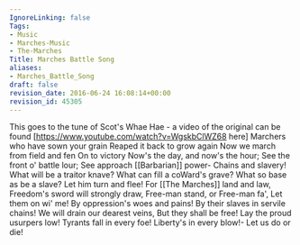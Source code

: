 ```yaml
---
IgnoreLinking: false
Tags:
- Music
- Marches-Music
- The-Marches
Title: Marches Battle Song
aliases:
- Marches_Battle_Song
draft: false
revision_date: 2016-06-24 16:08:14+00:00
revision_id: 45305
---
```


This goes to the tune of Scot's Whae Hae - a video of the original can be found [https://www.youtube.com/watch?v=WgskbClWZ68 here]
Marchers who have sown your grain
Reaped it back to grow again
Now we march from field and fen
On to victory 
Now's the day, and now's the hour; 
See the front o' battle lour; 
See approach [[Barbarian]] power- 
Chains and slavery!
What will be a traitor knave? 
What can fill a coWard's grave? 
What so base as be a slave? 
Let him turn and flee! 
For [[The Marches]] land and law, 
Freedom's sword will strongly draw, 
Free-man stand, or Free-man fa', 
Let them on wi' me! 
By oppression's woes and pains! 
By their slaves in servile chains! 
We will drain our dearest veins, 
But they shall be free! 
Lay the proud usurpers low! 
Tyrants fall in every foe! 
Liberty's in every blow!- 
Let us do or die!